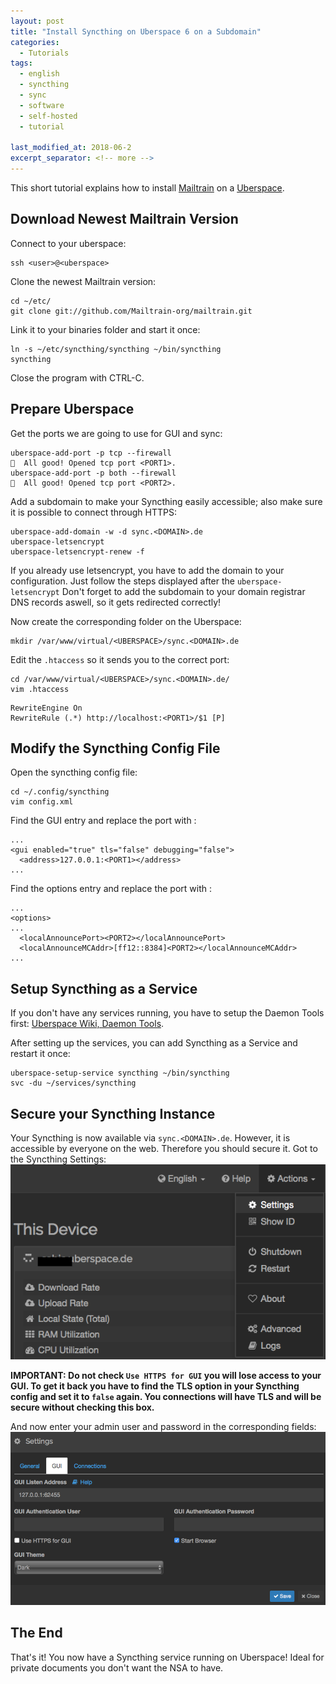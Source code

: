 ```yaml
---
layout: post
title: "Install Syncthing on Uberspace 6 on a Subdomain"
categories:
  - Tutorials
tags:
  - english
  - syncthing
  - sync
  - software
  - self-hosted
  - tutorial

last_modified_at: 2018-06-2
excerpt_separator: <!-- more -->
---
```


This short tutorial explains how to install [Mailtrain](https://mailtrain.org) on a [Uberspace](uberspace.de).
<!-- more -->

## Download Newest Mailtrain Version

Connect to your uberspace:
```
ssh <user>@<uberspace>
```

Clone the newest Mailtrain version:
```
cd ~/etc/  
git clone git://github.com/Mailtrain-org/mailtrain.git
```

Link it to your binaries folder and start it once:
```
ln -s ~/etc/syncthing/syncthing ~/bin/syncthing
syncthing
```
Close the program with CTRL-C.


## Prepare Uberspace

Get the ports we are going to use for GUI and sync:
```
uberspace-add-port -p tcp --firewall
🚀  All good! Opened tcp port <PORT1>.
uberspace-add-port -p both --firewall
🚀  All good! Opened tcp port <PORT2>.
```

Add a subdomain to make your Syncthing easily accessible; also make sure it is possible to connect through HTTPS:
```
uberspace-add-domain -w -d sync.<DOMAIN>.de
uberspace-letsencrypt
uberspace-letsencrypt-renew -f
```
If you already use letsencrypt, you have to add the domain to your configuration. Just follow the steps displayed after the `uberspace-letsencrypt` Don't forget to add the subdomain to your domain registrar DNS records aswell, so it gets redirected correctly!

Now create the corresponding folder on the Uberspace:
```
mkdir /var/www/virtual/<UBERSPACE>/sync.<DOMAIN>.de
```

Edit the `.htaccess` so it sends you to the correct port:
```
cd /var/www/virtual/<UBERSPACE>/sync.<DOMAIN>.de/
vim .htaccess
```

```
RewriteEngine On
RewriteRule (.*) http://localhost:<PORT1>/$1 [P]
```


## Modify the Syncthing Config File

Open the syncthing config file:
```
cd ~/.config/syncthing
vim config.xml
```

Find the GUI entry and replace the port with <PORT1>:
```
...
<gui enabled="true" tls="false" debugging="false">
  <address>127.0.0.1:<PORT1></address>
...
```

Find the options entry and replace the port with <PORT2>:
```
...
<options>
...
  <localAnnouncePort><PORT2></localAnnouncePort>
  <localAnnounceMCAddr>[ff12::8384]<PORT2></localAnnounceMCAddr>
...
```


## Setup Syncthing as a Service

If you don't have any services running, you have to setup the Daemon Tools first: [Uberspace Wiki, Daemon Tools](https://wiki.uberspace.de/system:daemontools).

After setting up the services, you can add Syncthing as a Service and restart it once:
```
uberspace-setup-service syncthing ~/bin/syncthing
svc -du ~/services/syncthing
```


## Secure your Syncthing Instance

Your Syncthing is now available via `sync.<DOMAIN>.de`. However, it is accessible by everyone on the web. Therefore you should secure it. Got to the Syncthing Settings:
![You can access your settings via Actions -> Settings](/img/20180602-Syncthing-settings.png)

**IMPORTANT: Do not check `Use HTTPS for GUI` you will lose access to your GUI. To get it back you have to find the TLS option in your Syncthing config and set it to `false` again. You connections will have TLS and will be secure without checking this box.**

And now enter your admin user and password in the corresponding fields:
![You can access your settings via Actions -> Settings](/img/20180602-Syncthing-settings2.png)




## The End

That's it! You now have a Syncthing service running on Uberspace! Ideal for private documents you don't want the NSA to have.
